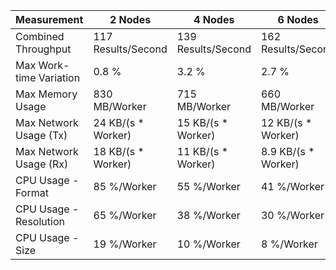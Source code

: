 | Measurement             | 2 Nodes             | 4 Nodes             | 6 Nodes              |
| ----------------------- | ------------------- | ------------------- | -------------------- |
| Combined Throughput     | 117 Results/Second  | 139 Results/Second  | 162 Results/Second   |
| Max Work-time Variation | 0.8 %               | 3.2 %               | 2.7 %                |
| Max Memory Usage        | 830 MB/Worker       | 715 MB/Worker       | 660 MB/Worker        |
| Max Network Usage (Tx)  | 24 KB/(s \* Worker) | 15 KB/(s \* Worker) | 12 KB/(s \* Worker)  |
| Max Network Usage (Rx)  | 18 KB/(s \* Worker) | 11 KB/(s \* Worker) | 8.9 KB/(s \* Worker) |
| CPU Usage - Format      | 85 %/Worker         | 55 %/Worker         | 41 %/Worker          |
| CPU Usage - Resolution  | 65 %/Worker         | 38 %/Worker         | 30 %/Worker          |
| CPU Usage - Size        | 19 %/Worker         | 10 %/Worker         | 8 %/Worker           |
